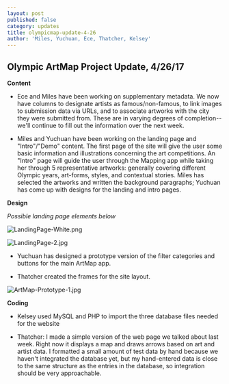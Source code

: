 ```yaml
---
layout: post
published: false
category: updates
title: olympicmap-update-4-26
author: 'Miles, Yuchuan, Ece, Thatcher, Kelsey'
---
```

## Olympic ArtMap Project Update, 4/26/17

**Content**

- Ece and Miles have been working on supplementary metadata. We now have columns to designate artists as famous/non-famous, to link images to submission data via URLs, and to associate artworks with the city they were submitted from. These are in varying degrees of completion--we'll continue to fill out the information over the next week.

- Miles and Yuchuan have been working on the landing page and "Intro"/"Demo" content. The first page of the site will give the user some basic information and illustrations concerning the art competitions. An "Intro" page will guide the user through the Mapping app while taking her through 5 representative artworks: generally covering different Olympic years, art-forms, styles, and contextual stories. Miles has selected the artworks and written the background paragraphs; Yuchuan has come up with designs for the landing and intro pages.

**Design**

_Possible landing page elements below_

![LandingPage-White.png]({{site.baseurl}}/assets/LandingPage-White.png)

![LandingPage-2.jpg]({{site.baseurl}}/assets/LandingPage-2.jpg)

- Yuchuan has designed a prototype version of the filter categories and buttons for the main ArtMap app.

- Thatcher created the frames for the site layout.

![ArtMap-Prototype-1.jpg]({{site.baseurl}}/assets/ArtMap-Prototype-1.jpg)

**Coding**

- Kelsey used MySQL and PHP to import the three database files needed for the website

- Thatcher: I made a simple version of the web page we talked about last week. Right now it displays a map and draws arrows based on art and artist data. I formatted a small amount of test data by hand because we haven't integrated the database yet, but my hand-entered data is close to the same structure as the entries in the database, so integration should be very approachable. 

